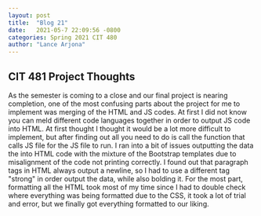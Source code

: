 ```yaml
---
layout: post
title:  "Blog 21"
date:   2021-05-7 22:09:56 -0800
categories: Spring 2021 CIT 480
author: "Lance Arjona"
---
```


<h2>CIT 481 Project Thoughts</h2>

<body>
    <p>As the semester is coming to a close and our final project is nearing completion, one of the most confusing parts about the project for me to implement was merging of the HTML and JS codes. At first I did not know you can meld different code languages together in order to output JS code into HTML. At first thought I thought it would be a lot more difficult to implement, but after finding out all you need to do is call the function that calls JS file for the JS file to run. I ran into a bit of issues outputting the data the into HTML code with the mixture of the Bootstrap templates due to misalignment of the code not printing correctly. I found out that paragraph tags in HTML always output a newline, so I had to use a different tag "strong" in order output the data, while also bolding it. For the most part, formatting all the HTML took most of my time since I had to double check where everything was being formatted due to the CSS, it took a lot of trial and error, but we finally got everything formatted to our liking.</p>
</body>